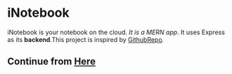 # iNotebook
iNotebook is your notebook on the cloud. *It is a MERN app*. It uses Express as its **backend**.This project is inspired by [GithubRepo](https://github.com/CodeWithHarry/iNotebook-React).

## Continue from [Here](https://www.youtube.com/watch?v=x1Zs1kPqyxQ&list=PLu0W_9lII9agx66oZnT6IyhcMIbUMNMdt&index=56)
